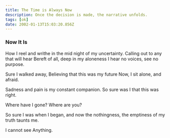 ```yaml
---
title: The Time is Always Now
description: Once the decision is made, the narrative unfolds.
tags: [ok]
date: 2002-01-13T15:03:20.856Z
---
```


<div class="poem">

<h3> Now It Is</h3>

How I reel and writhe
in the mid night of my uncertainty.
Calling out to any that will hear
Bereft of all, deep in my aloneness
I hear no voices, see no purpose.

Sure I walked away,
Believing that this was my future
Now, I sit alone, and afraid.

Sadness and pain is my constant
companion. So sure was I that
this was right.

Where have I gone?
Where are you?

So sure I was when I began,
and now the nothingness,
the emptiness of my truth
taunts me.

I cannot see
Anything.

</div>
